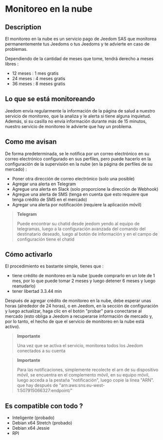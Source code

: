 # Monitoreo en la nube

## Description

El monitoreo en la nube es un servicio pago de Jeedom SAS que monitorea permanentemente tus Jeedoms o tus Jeedoms y te advierte en caso de problemas.

Dependiendo de la cantidad de meses que tome, tendrá derecho a meses libres : 

- 12 meses : 1 mes gratis
- 24 meses : 4 meses gratis
- 36 meses : 8 meses gratis

## Lo que se está monitoreando

Jeedom envía regularmente la información de la página de salud a nuestro servicio de monitoreo, que la analiza y le alerta si tiene alguna inquietud. Además, si su casilla no envía información durante más de 15 minutos, nuestro servicio de monitoreo le advierte que hay un problema.

## Como me avisan

De forma predeterminada, se le notifica por un correo electrónico en su correo electrónico configurado en sus perfiles, pero puede hacerlo en la configuración de la supervisión en la nube (en la página de perfiles de su mercado) : 

- Poner otra dirección de correo electrónico (solo una posible)
- Agregar una alerta en Telegram
- Agregue una alerta en Slack (solo proporcione la dirección de Webhook)
- Agregue una alerta de SMS (tenga en cuenta que esto requiere que tenga crédito de SMS en el mercado)
- Agregar una alerta por notificación (requiere la aplicación móvil) 

> **Telegram**
>
> Puede encontrar su chatid desde jeedom yendo al equipo de telegramas, luego a la configuración avanzada del comando del destinatario deseado, luego al botón de información y en el campo de configuración tiene el chatid

## Cómo activarlo

El procedimiento es bastante simple, tienes que : 

- tiene crédito de monitoreo en la nube (puede comprarlo en un lote de 1 mes, por lo que puede tomar 2 meses y luego detener 6 meses y luego reanudarlo)
- tener libertad 3.3.44 min

Después de agregar crédito de monitoreo en la nube, debe esperar unas horas (alrededor de 24 horas), o en Jeedom, en la sección de configuración y luego actualizar, haga clic en el botón "probar" para conectarse al mercado (esto obliga a Jeedom a recuperarse información de mercado y, por lo tanto, el hecho de que el servicio de monitoreo en la nube está activo).

>**Importante**
>
> Una vez que se activa el servicio, monitorea todos los Jeedom conectados a su cuenta

>**Importante**
>
> Para las notificaciones, simplemente recolecte el arn de su dispositivo móvil, se encuentra en el complemento móvil, en su equipo móvil, luego acceda a la pestaña "notificación", luego copie la línea "ARN". que hay después de "arn:aws:sns:eu-west-1:507915066327:endpoint/"

## Es compatible con todo ?

- Inteligente (probado)
- Debian x64 Stretch (probado)
- Debian x64 Jessie
- RPI
